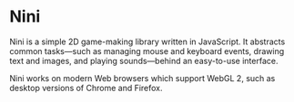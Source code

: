 # Nini

Nini is a simple 2D game-making library written in JavaScript. It abstracts common tasks—such as managing mouse and keyboard events, drawing text and images, and playing sounds—behind an easy-to-use interface.

Nini works on modern Web browsers which support WebGL 2, such as desktop versions of Chrome and Firefox.
